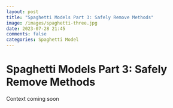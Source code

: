 ```yaml
---
layout: post
title: "Spaghetti Models Part 3: Safely Remove Methods"
image: /images/spaghetti-three.jpg
date: 2023-07-28 21:45
comments: false
categories: Spaghetti Model 
---
```


# Spaghetti Models Part 3: Safely Remove Methods

Context coming soon
